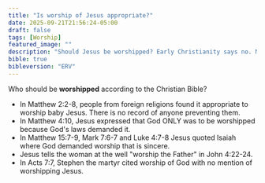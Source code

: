 ```yaml
---
title: "Is worship of Jesus appropriate?"
date: 2025-09-21T21:56:24-05:00
draft: false
tags: [Worship]
featured_image: ""
description: "Should Jesus be worshipped? Early Christianity says no. Most notably, even Jesus said no, citing God's Torah as precluding it. Why then is the church hymnal about 99% songs that worship Jesus with almost zero that worship Yehovah?"
bible: true
bibleversion: "ERV"
---
```


Who should be **worshipped** according to the Christian Bible?

- In Matthew 2:2-8, people from foreign religions found it appropriate to worship baby Jesus. There is no record of anyone preventing them.
- In Matthew 4:10, Jesus expressed that God ONLY was to be worshipped because God's laws demanded it.
- In Matthew 15:7-9, Mark 7:6-7 and Luke 4:7-8 Jesus quoted Isaiah where God demanded worship that is sincere.
- Jesus tells the woman at the well "worship the Father" in John 4:22-24.  
- In Acts 7:7, Stephen the martyr cited worship of God with no mention of worshipping Jesus.

